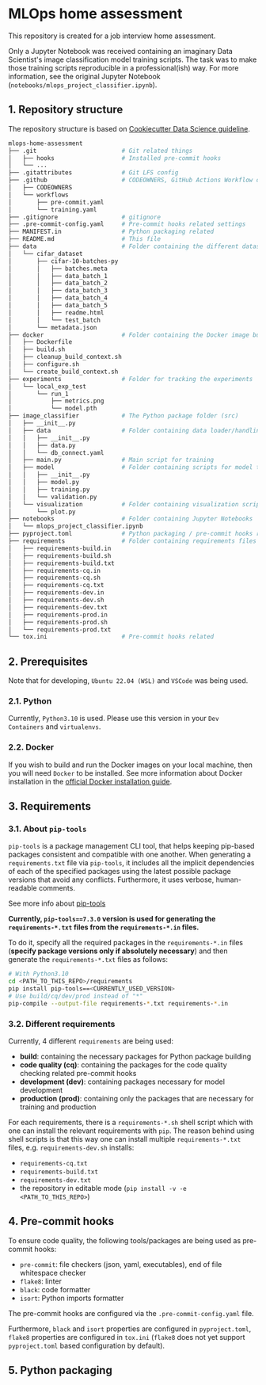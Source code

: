 # MLOps home assessment
This repository is created for a job interview home assessment. 

Only a Jupyter Notebook was received containing an imaginary Data Scientist's image classification model training scripts. The task was to make those training scripts reproducible in a professional(ish) way.
For more information, see the original Jupyter Notebook (`notebooks/mlops_project_classifier.ipynb`).

## 1. Repository structure
The repository structure is based on [Cookiecutter Data Science guideline](https://drivendata.github.io/cookiecutter-data-science/).

```bash
mlops-home-assessment
├── .git                        # Git related things
│   ├── hooks                   # Installed pre-commit hooks
│   └── ...
├── .gitattributes              # Git LFS config
├── .github                     # CODEOWNERS, GitHub Actions Workflow definitions
│   ├── CODEOWNERS
│   └── workflows
│       ├── pre-commit.yaml
│       └── training.yaml
├── .gitignore                  # gitignore
├── .pre-commit-config.yaml     # Pre-commit hooks related settings
├── MANIFEST.in                 # Python packaging related
├── README.md                   # This file
├── data                        # Folder containing the different datasets
│   └── cifar_dataset
│       ├── cifar-10-batches-py
│       │   ├── batches.meta
│       │   ├── data_batch_1
│       │   ├── data_batch_2
│       │   ├── data_batch_3
│       │   ├── data_batch_4
│       │   ├── data_batch_5
│       │   ├── readme.html
│       │   └── test_batch
│       └── metadata.json
├── docker                      # Folder containing the Docker image build context
│   ├── Dockerfile
│   ├── build.sh
│   ├── cleanup_build_context.sh
│   ├── configure.sh
│   └── create_build_context.sh
├── experiments                 # Folder for tracking the experiments
│   └── local_exp_test
│       └── run_1
│           ├── metrics.png
│           └── model.pth
├── image_classifier            # The Python package folder (src)
│   ├── __init__.py
│   ├── data                    # Folder containing data loader/handling scripts
│   │   ├── __init__.py
│   │   ├── data.py
│   │   └── db_connect.yaml
│   ├── main.py                 # Main script for training
│   ├── model                   # Folder containing scripts for model training
│   │   ├── __init__.py
│   │   ├── model.py
│   │   ├── training.py
│   │   └── validation.py
│   └── visualization           # Folder containing visualization scripts
│       └── plot.py
├── notebooks                   # Folder containing Jupyter Notebooks
│   └── mlops_project_classifier.ipynb
├── pyproject.toml              # Python packaging / pre-commit hooks related
├── requirements                # Folder containing requirements files
│   ├── requirements-build.in
│   ├── requirements-build.sh
│   ├── requirements-build.txt
│   ├── requirements-cq.in
│   ├── requirements-cq.sh
│   ├── requirements-cq.txt
│   ├── requirements-dev.in
│   ├── requirements-dev.sh
│   ├── requirements-dev.txt
│   ├── requirements-prod.in
│   ├── requirements-prod.sh
│   └── requirements-prod.txt
└── tox.ini                     # Pre-commit hooks related
```

## 2. Prerequisites
Note that for developing, `Ubuntu 22.04 (WSL)` and `VSCode` was being used.

### 2.1. Python
Currently, `Python3.10` is used. Please use this version in your `Dev Containers` and `virtualenvs`.

### 2.2. Docker
If you wish to build and run the Docker images on your local machine, then you will need `Docker` to be installed. See more information about Docker installation in the [official Docker installation guide](https://docs.docker.com/engine/install/ubuntu/).

## 3. Requirements

### 3.1. About `pip-tools`
`pip-tools` is a package management CLI tool, that helps keeping pip-based packages consistent and compatible with one another. When generating a `requirements.txt` file via `pip-tools`, it includes all the implicit dependencies of each of the specified packages using the latest possible package versions that avoid any conflicts. Furthermore, it uses verbose, human-readable comments.

See more info about [pip-tools](http://github.com/jazzband/pip-tools)

**Currently, `pip-tools==7.3.0` version is used for generating the `requirements-*.txt` files from the `requirements-*.in` files.** 

To do it, specify all the required packages in the `requirements-*.in` files (**specify package versions only if absolutely necessary**) and then generate the `requirements-*.txt` files as follows:

```bash
# With Python3.10
cd <PATH_TO_THIS_REPO>/requirements
pip install pip-tools==<CURRENTLY_USED_VERSION>
# Use build/cq/dev/prod instead of "*"
pip-compile --output-file requirements-*.txt requirements-*.in
```

### 3.2. Different requirements
Currently, 4 different `requirements` are being used:
- **build**: containing the necessary packages for Python package building
- **code quality (cq)**: containing the packages for the code quality checking related pre-commit hooks
- **development (dev)**: containing packages necessary for model development
- **production (prod)**: containing only the packages that are necessary for training and production

For each requirements, there is a `requirements-*.sh` shell script which with one can install the relevant requirements with `pip`. The reason behind using shell scripts is that this way one can install multiple `requirements-*.txt` files, e.g. `requirements-dev.sh` installs:
- `requirements-cq.txt`
- `requirements-build.txt`
- `requirements-dev.txt`
- the repository in editable mode (`pip install -v -e <PATH_TO_THIS_REPO>`)

## 4. Pre-commit hooks
To ensure code quality, the following tools/packages are being used as pre-commit hooks:
- `pre-commit`: file checkers (json, yaml, executables), end of file whitespace checker
- `flake8`: linter
- `black`: code formatter
- `isort`: Python imports formatter

The pre-commit hooks are configured via the `.pre-commit-config.yaml` file. 

Furthermore, `black` and `isort` properties are configured in `pyproject.toml`, `flake8` properties are configured in `tox.ini` (`flake8` does not yet support `pyproject.toml` based configuration by default).

## 5. Python packaging
